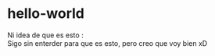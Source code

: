 # hello-world
Ni idea de que es esto :\
Sigo sin enterder para que es esto, pero creo que voy bien xD
